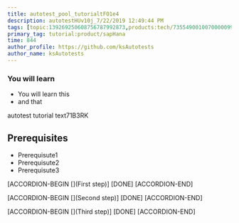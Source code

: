 ```yaml
---
title: autotest_pool_tutorialtFO1e4
description: autotestHUv10j_7/22/2019 12:49:44 PM
tags: [topic:139269250608756787992873,products:tech/73554900100700000996,tutorial:experience/advanced]
primary_tag: tutorial:product/sapHana
time: 844
author_profile: https://github.com/ksAutotests
author_name: ksAutotests
---
```

### You will learn
- You will learn this
- and that

autotest tutorial text71B3RK

## Prerequisites
- Prerequisute1
- Prerequisute2
- Prerequisute3

[ACCORDION-BEGIN [](First step)]
[DONE]
[ACCORDION-END]

[ACCORDION-BEGIN [](Second step)]
[DONE]
[ACCORDION-END]

[ACCORDION-BEGIN [](Third step)]
[DONE]
[ACCORDION-END]

